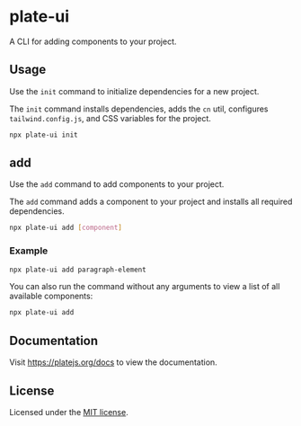 # plate-ui

A CLI for adding components to your project.

## Usage

Use the `init` command to initialize dependencies for a new project.

The `init` command installs dependencies, adds the `cn` util, configures `tailwind.config.js`, and CSS variables for the project.

```bash
npx plate-ui init
```

## add

Use the `add` command to add components to your project.

The `add` command adds a component to your project and installs all required dependencies.

```bash
npx plate-ui add [component]
```

### Example

```bash
npx plate-ui add paragraph-element
```

You can also run the command without any arguments to view a list of all available components:

```bash
npx plate-ui add
```

## Documentation

Visit https://platejs.org/docs to view the documentation.

## License

Licensed under the [MIT license](https://github.com/udecode/plate/blob/main/LICENSE.md).
